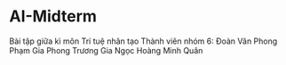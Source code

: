 # AI-Midterm
Bài tập giữa kì môn Trí tuệ nhân tạo
Thành viên nhóm 6:
Đoàn Văn Phong
Phạm Gia Phong
Trương Gia Ngọc 
Hoàng Minh Quân

